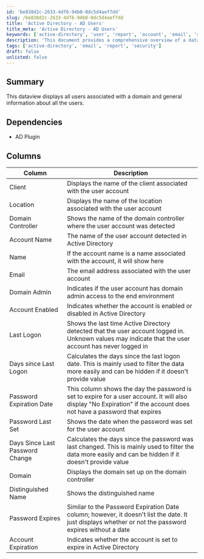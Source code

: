 ```yaml
---
id: 'be838d2c-2633-4df6-94b0-0dc5d4aef7dd'
slug: /be838d2c-2633-4df6-94b0-0dc5d4aef7dd
title: 'Active Directory - AD Users'
title_meta: 'Active Directory - AD Users'
keywords: ['active-directory', 'user', 'report', 'account', 'email', 'security']
description: 'This document provides a comprehensive overview of a dataview that displays all users associated with a domain, including their general information, account status, and security details. It outlines the columns available in the report, such as client, location, account name, email, and password expiration details, along with their significance.'
tags: ['active-directory', 'email', 'report', 'security']
draft: false
unlisted: false
---
```


## Summary

This dataview displays all users associated with a domain and general information about all the users.

## Dependencies

- AD Plugin

## Columns

| Column                            | Description                                                                                                                                           |
|-----------------------------------|-------------------------------------------------------------------------------------------------------------------------------------------------------|
| Client                            | Displays the name of the client associated with the user account                                                                                     |
| Location                          | Displays the name of the location associated with the user account                                                                                    |
| Domain Controller                 | Shows the name of the domain controller where the user account was detected                                                                          |
| Account Name                      | The name of the user account detected in Active Directory                                                                                            |
| Name                              | If the account name is a name associated with the account, it will show here                                                                         |
| Email                             | The email address associated with the user account                                                                                                   |
| Domain Admin                      | Indicates if the user account has domain admin access to the end environment                                                                         |
| Account Enabled                   | Indicates whether the account is enabled or disabled in Active Directory                                                                             |
| Last Logon                        | Shows the last time Active Directory detected that the user account logged in. Unknown values may indicate that the user account has never logged in |
| Days since Last Logon             | Calculates the days since the last logon date. This is mainly used to filter the data more easily and can be hidden if it doesn't provide value      |
| Password Expiration Date          | This column shows the day the password is set to expire for a user account. It will also display "No Expiration" if the account does not have a password that expires |
| Password Last Set                 | Shows the date when the password was set for the user account                                                                                       |
| Days Since Last Password Change    | Calculates the days since the password was last changed. This is mainly used to filter the data more easily and can be hidden if it doesn't provide value |
| Domain                            | Displays the domain set up on the domain controller                                                                                                   |
| Distinguished Name                | Shows the distinguished name                                                                                                                          |
| Password Expires                  | Similar to the Password Expiration Date column; however, it doesn't list the date. It just displays whether or not the password expires without a date |
| Account Expiration                | Indicates whether the account is set to expire in Active Directory                                                                                   |


